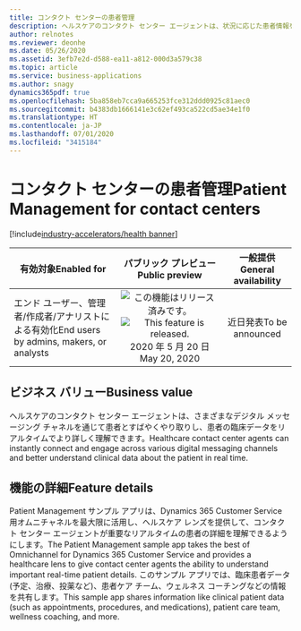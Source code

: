 ```yaml
---
title: コンタクト センターの患者管理
description: ヘルスケアのコンタクト センター エージェントは、状況に応じた患者情報をより詳しく理解し、さまざまなデジタル チャネルを通じて患者とやり取りできます。
author: relnotes
ms.reviewer: deonhe
ms.date: 05/26/2020
ms.assetid: 3efb7e2d-d588-ea11-a812-000d3a579c38
ms.topic: article
ms.service: business-applications
ms.author: snagy
dynamics365pdf: true
ms.openlocfilehash: 5ba858eb7cca9a665253fce312ddd0925c81aec0
ms.sourcegitcommit: b4383db1666141e3c62ef493ca522cd5ae34e1f0
ms.translationtype: HT
ms.contentlocale: ja-JP
ms.lasthandoff: 07/01/2020
ms.locfileid: "3415184"
---
```

# <a name="patient-management-for-contact-centers"></a><span data-ttu-id="80454-103">コンタクト センターの患者管理</span><span class="sxs-lookup"><span data-stu-id="80454-103">Patient Management for contact centers</span></span>
[!include[industry-accelerators/health banner](../includes/industry-accelerators/health.md)]

| <span data-ttu-id="80454-104">有効対象</span><span class="sxs-lookup"><span data-stu-id="80454-104">Enabled for</span></span>    |  <span data-ttu-id="80454-105">パブリック プレビュー</span><span class="sxs-lookup"><span data-stu-id="80454-105">Public preview</span></span> | <span data-ttu-id="80454-106">一般提供</span><span class="sxs-lookup"><span data-stu-id="80454-106">General availability</span></span> | 
| ---------- | :----------: |:----------: |
|<span data-ttu-id="80454-107">エンド ユーザー、管理者/作成者/アナリストによる有効化</span><span class="sxs-lookup"><span data-stu-id="80454-107">End users by admins, makers, or analysts</span></span>|<span data-ttu-id="80454-108">![この機能はリリース済みです。](/dynamics365-release-plan/media/green-checkmark.png "この機能はリリース済みです。")</span><span class="sxs-lookup"><span data-stu-id="80454-108">![This feature is released.](/dynamics365-release-plan/media/green-checkmark.png "This feature is released.")</span></span> <span data-ttu-id="80454-109">2020 年 5 月 20 日</span><span class="sxs-lookup"><span data-stu-id="80454-109">May 20, 2020</span></span>| <span data-ttu-id="80454-110">近日発表</span><span class="sxs-lookup"><span data-stu-id="80454-110">To be announced</span></span>|


## <a name="business-value"></a><span data-ttu-id="80454-111">ビジネス バリュー</span><span class="sxs-lookup"><span data-stu-id="80454-111">Business value</span></span>
<!-- bv start -->
<span data-ttu-id="80454-112">ヘルスケアのコンタクト センター エージェントは、さまざまなデジタル メッセージング チャネルを通じて患者とすばやくやり取りし、患者の臨床データをリアルタイムでより詳しく理解できます。</span><span class="sxs-lookup"><span data-stu-id="80454-112">Healthcare contact center agents can instantly connect and engage across various digital messaging channels and better understand clinical data about the patient in real time.</span></span>
<!-- bv end -->



## <a name="feature-details"></a><span data-ttu-id="80454-113">機能の詳細</span><span class="sxs-lookup"><span data-stu-id="80454-113">Feature details</span></span>
<!--feature detail start -->
<span data-ttu-id="80454-114">Patient Management サンプル アプリは、Dynamics 365 Customer Service 用オムニチャネルを最大限に活用し、ヘルスケア レンズを提供して、コンタクト センター エージェントが重要なリアルタイムの患者の詳細を理解できるようにします。</span><span class="sxs-lookup"><span data-stu-id="80454-114">The Patient Management sample app takes the best of Omnichannel for Dynamics 365 Customer Service and provides a healthcare lens to give contact center agents the ability to understand important real-time patient details.</span></span>  <span data-ttu-id="80454-115">このサンプル アプリでは、臨床患者データ (予定、治療、投薬など)、患者ケア チーム、ウェルネス コーチングなどの情報を共有します。</span><span class="sxs-lookup"><span data-stu-id="80454-115">This sample app shares information like clinical patient data (such as appointments, procedures, and medications), patient care team, wellness coaching, and more.</span></span>
<!--feature detail end -->









